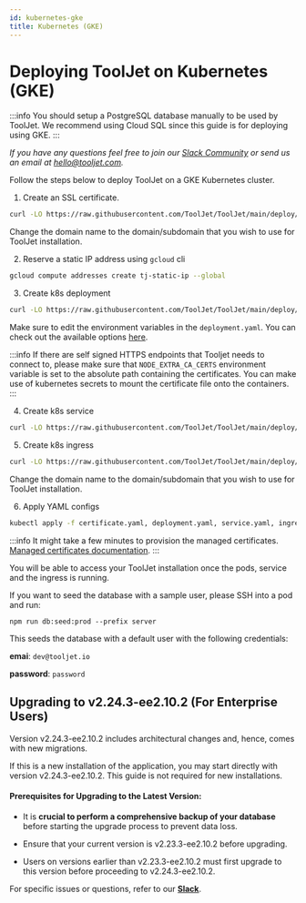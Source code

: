```yaml
---
id: kubernetes-gke
title: Kubernetes (GKE)
---
```


# Deploying ToolJet on Kubernetes (GKE)

:::info
You should setup a PostgreSQL database manually to be used by ToolJet. We recommend using Cloud SQL since this guide is for deploying using GKE.
:::

*If you have any questions feel free to join our [Slack Community](https://tooljet.com/slack) or send us an email at hello@tooljet.com.*

Follow the steps below to deploy ToolJet on a GKE Kubernetes cluster.

1. Create an SSL certificate.

```bash
curl -LO https://raw.githubusercontent.com/ToolJet/ToolJet/main/deploy/kubernetes/GKE/certificate.yaml
```

Change the domain name to the domain/subdomain that you wish to use for ToolJet installation.

2. Reserve a static IP address using `gcloud` cli

```bash
gcloud compute addresses create tj-static-ip --global
```

3. Create k8s deployment

```bash
curl -LO https://raw.githubusercontent.com/ToolJet/ToolJet/main/deploy/kubernetes/GKE/deployment.yaml
```

Make sure to edit the environment variables in the `deployment.yaml`. You can check out the available options [here](https://docs.tooljet.com/docs/setup/env-vars).

:::info
If there are self signed HTTPS endpoints that Tooljet needs to connect to, please make sure that `NODE_EXTRA_CA_CERTS` environment variable is set to the absolute path containing the certificates. You can make use of kubernetes secrets to mount the certificate file onto the containers.
:::

4. Create k8s service

```bash
curl -LO https://raw.githubusercontent.com/ToolJet/ToolJet/main/deploy/kubernetes/GKE/service.yaml
```

5. Create k8s ingress

```bash
curl -LO https://raw.githubusercontent.com/ToolJet/ToolJet/main/deploy/kubernetes/GKE/ingress.yaml
```

Change the domain name to the domain/subdomain that you wish to use for ToolJet installation.

6. Apply YAML configs

```bash
kubectl apply -f certificate.yaml, deployment.yaml, service.yaml, ingress.yaml
```

:::info
It might take a few minutes to provision the managed certificates. [Managed certificates documentation](https://cloud.google.com/kubernetes-engine/docs/how-to/managed-certs).
:::

You will be able to access your ToolJet installation once the pods, service and the ingress is running.

If you want to seed the database with a sample user, please SSH into a pod and run:

`npm run db:seed:prod --prefix server`

This seeds the database with a default user with the following credentials:

**emai**: `dev@tooljet.io`

**password**: `password`

## Upgrading to v2.24.3-ee2.10.2 (For Enterprise Users)

Version v2.24.3-ee2.10.2 includes architectural changes and, hence, comes with new migrations.

If this is a new installation of the application, you may start directly with version v2.24.3-ee2.10.2. This guide is not required for new installations.

#### Prerequisites for Upgrading to the Latest Version:

- It is **crucial to perform a comprehensive backup of your database** before starting the upgrade process to prevent data loss.

- Ensure that your current version is v2.23.3-ee2.10.2 before upgrading. 

- Users on versions earlier than v2.23.3-ee2.10.2 must first upgrade to this version before proceeding to v2.24.3-ee2.10.2.

For specific issues or questions, refer to our **[Slack](https://tooljet.slack.com/join/shared_invite/zt-25438diev-mJ6LIZpJevG0LXCEcL0NhQ#)**.
